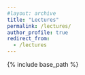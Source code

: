 ```yaml
---
#layout: archive
title: "Lectures"
permalink: /lectures/
author_profile: true
redirect_from:
  - /lectures
---
```


<!-- {% if author.googlescholar %}
  You can also find my articles on <u><a href="{{author.googlescholar}}">my Google Scholar profile</a>.</u>
{% endif %} -->

{% include base_path %}

<!-- {% for post in site.publications reversed %}
  {% include archive-single.html %}
{% endfor %}

Topics in Learning from Data and All That
=============================

**Authors**: [Soon Hoe Lim](https://shoelim.github.io/)

Under construction
